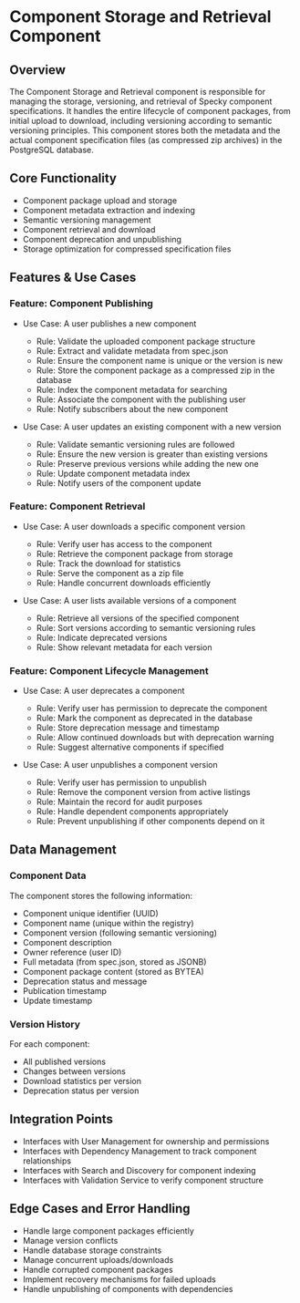 # Component Storage and Retrieval Component

## Overview

The Component Storage and Retrieval component is responsible for managing the storage, versioning, and retrieval of Specky component specifications. It handles the entire lifecycle of component packages, from initial upload to download, including versioning according to semantic versioning principles. This component stores both the metadata and the actual component specification files (as compressed zip archives) in the PostgreSQL database.

## Core Functionality

- Component package upload and storage
- Component metadata extraction and indexing
- Semantic versioning management
- Component retrieval and download
- Component deprecation and unpublishing
- Storage optimization for compressed specification files

## Features & Use Cases

### Feature: Component Publishing

- Use Case: A user publishes a new component
  - Rule: Validate the uploaded component package structure
  - Rule: Extract and validate metadata from spec.json
  - Rule: Ensure the component name is unique or the version is new
  - Rule: Store the component package as a compressed zip in the database
  - Rule: Index the component metadata for searching
  - Rule: Associate the component with the publishing user
  - Rule: Notify subscribers about the new component

- Use Case: A user updates an existing component with a new version
  - Rule: Validate semantic versioning rules are followed
  - Rule: Ensure the new version is greater than existing versions
  - Rule: Preserve previous versions while adding the new one
  - Rule: Update component metadata index
  - Rule: Notify users of the component update

### Feature: Component Retrieval

- Use Case: A user downloads a specific component version
  - Rule: Verify user has access to the component
  - Rule: Retrieve the component package from storage
  - Rule: Track the download for statistics
  - Rule: Serve the component as a zip file
  - Rule: Handle concurrent downloads efficiently

- Use Case: A user lists available versions of a component
  - Rule: Retrieve all versions of the specified component
  - Rule: Sort versions according to semantic versioning rules
  - Rule: Indicate deprecated versions
  - Rule: Show relevant metadata for each version

### Feature: Component Lifecycle Management

- Use Case: A user deprecates a component
  - Rule: Verify user has permission to deprecate the component
  - Rule: Mark the component as deprecated in the database
  - Rule: Store deprecation message and timestamp
  - Rule: Allow continued downloads but with deprecation warning
  - Rule: Suggest alternative components if specified

- Use Case: A user unpublishes a component version
  - Rule: Verify user has permission to unpublish
  - Rule: Remove the component version from active listings
  - Rule: Maintain the record for audit purposes
  - Rule: Handle dependent components appropriately
  - Rule: Prevent unpublishing if other components depend on it

## Data Management

### Component Data

The component stores the following information:
- Component unique identifier (UUID)
- Component name (unique within the registry)
- Component version (following semantic versioning)
- Component description
- Owner reference (user ID)
- Full metadata (from spec.json, stored as JSONB)
- Component package content (stored as BYTEA)
- Deprecation status and message
- Publication timestamp
- Update timestamp

### Version History

For each component:
- All published versions
- Changes between versions
- Download statistics per version
- Deprecation status per version

## Integration Points

- Interfaces with User Management for ownership and permissions
- Interfaces with Dependency Management to track component relationships
- Interfaces with Search and Discovery for component indexing
- Interfaces with Validation Service to verify component structure

## Edge Cases and Error Handling

- Handle large component packages efficiently
- Manage version conflicts
- Handle database storage constraints
- Manage concurrent uploads/downloads
- Handle corrupted component packages
- Implement recovery mechanisms for failed uploads
- Handle unpublishing of components with dependencies